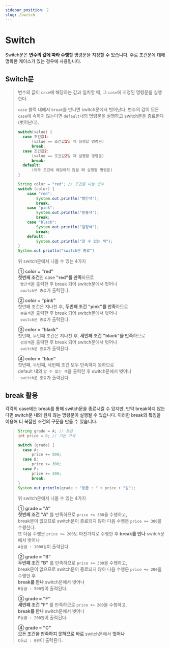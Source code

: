 ```yaml
---
sidebar_position: 2
slug: /switch
---
```

# Switch

Switch문은 **변수의 값에 따라 수행**할 명령문을 지정할 수 있습니다.
주로 조건문에 대해 명확한 케이스가 있는 경우에 사용됩니다.

## Switch문

> 변수의 값이 `case`에 해당하는 값과 일치할 때, 그 `case`에 지정된 명령문을 실행한다.
> 
> `case` 블럭 내에서 `break`를 만나면 switch문에서 벗어난다.
> 변수의 값이 모든 `case`에 속하지 않는다면 `default`내의 명령문을 실행하고 switch문을 종료한다(벗어난다).
> 
> ```java
> switch(value) {
>   case 조건값1:
>       (value == 조건값1일 때 실행할 명령문)
>       break;
>   case 조건값2:
>       (value == 조건값2일 때 실행할 명령문)
>       break;
>   default:
>       (아무 조건에 해당하지 않을 때 실행할 명령문)
> }
>```
> ```java
> String color = "red"; // 조건을 나눌 변수
> switch (color) { 
>     case "red":
>         System.out.println("빨간색");
>         break;
>     case "pink":
>         System.out.println("분홍색");
>         break;
>     case "black":
>         System.out.println("검정색");
>         break;
>     default:
>         System.out.println("알 수 없는 색");
> }
> System.out.println("switch문 종료")
> ```
> 
> 위 switch문에서 나올 수 있는 4가지 
> 
> **① color = "red"** <br>
> **첫번째 조건**인 case **"red"를 만족**하므로 <br>
> `  빨간색 `을 출력한 후 break 되어 switch문에서 벗어나 <br>
>  ` switch문 종료`가 출력된다.
> 
> **② color = "pink"** <br>
> 첫번째 조건은 지나친 후, **두번째 조건** **"pink"를 만족**하므로 <br>
> `  분홍색 `을 출력한 후 break 되어 switch문에서 벗어나 <br>
>  ` switch문 종료`가 출력된다.
> 
> **③ color = "black"** <br>
> 첫번째, 두번째 조건은 지나친 후, **세번째 조건** **"black"을 만족**하므로 <br>
> `  검정색 `을 출력한 후 break 되어 switch문에서 벗어나 <br>
>  ` switch문 종료`가 출력된다.
> 
> **④ color = "blue"** <br>
> 첫번째, 두번째, 세번째 조건 모두 만족하지 못하므로 <br>
> default 내의 `알 수 없는 색`을 출력한 후 switch문에서 벗어나 <br>
>  ` switch문 종료`가 출력된다.


## break 활용
각각의 case에는 break를 통해 switch문을 종료시킬 수 있지만,
만약 break하지 않는다면 switch문 내의 원치 않는 명령문이 실행될 수 있습니다.
이러한 break의 특징을 이용해 더 복잡한 조건의 구문을 만들 수 있습니다.

> 
> ```java
> String grade = A; // 등급
> int price = 0; // 기본 가격
> 
> switch (grade) {
>   case A:
>       price += 500;
>   case B:
>       price += 300;
>   case F:
>       price += 200;
>       break;
> }
> System.out.println(grade + "등급 : " + price + "원");
>```
> 
> 위 switch문에서 나올 수 있는 4가지
>
> **① grade = "A"** <br>
> **첫번째 조건 "A"** 를 만족하므로 `price += 500`을 수행하고, <br>
> break문이 없으므로 switch문이 종료되지 않아 다음 수행문 `price += 300`을 수행한다. <br>
> 또 다음 수행문 `price += 200`도 마찬가지로 수행한 후 **break를 만나** switch문에서 벗어나 <br>
>  ` A등급 : 1000원 `이 출력된다.
>
> **② grade = "B"** <br>
> **두번째 조건 "B"** 를 만족하므로 `price += 300`을 수행하고, <br>
> break문이 없으므로 switch문이 종료되지 않아 다음 수행문 `price += 200`을 수행한 후 <br>
> **break를 만나** switch문에서 벗어나 <br>
> ` B등급 : 500원 `이 출력된다.
>
> **③ grade = "F"** <br>
> **세번째 조건 "F"** 를 만족하므로 `price += 200`을 수행하고, <br>
> **break를 만나** switch문에서 벗어나 <br>
> ` F등급 : 200원 `이 출력된다.
>
> **④ grade = "C"** <br>
> **모든 조건을 만족하지 못하므로** 
> **바로** switch문에서 **벗어나** <br>
> ` C등급 : 0원 `이 출력된다.